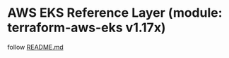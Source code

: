 # AWS EKS Reference Layer (module: terraform-aws-eks v1.17x)

follow [README.md](../../us-east-1/k8s-eks-v1.17/README.md) 

